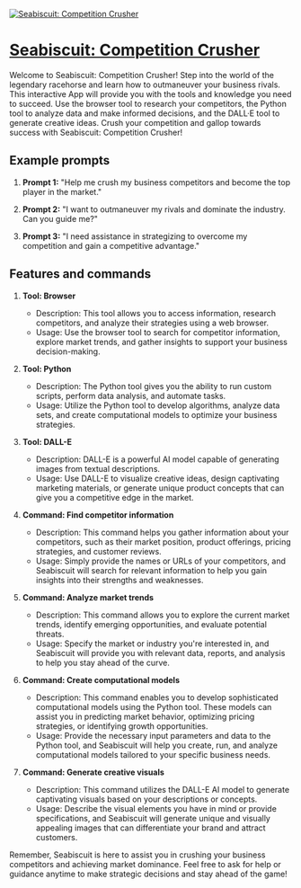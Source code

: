 [![Seabiscuit: Competition Crusher](https://files.oaiusercontent.com/file-6cz5wehjLJuEOlEIGFlevhal?se=2123-10-18T01%3A18%3A42Z&sp=r&sv=2021-08-06&sr=b&rscc=max-age%3D31536000%2C%20immutable&rscd=attachment%3B%20filename%3Df9be55be-5b33-413b-a266-007686a8587b.png&sig=34KdvQVlgnkwFP7/wbjOcBO6U5M/EMWfXwyYRwp9//U%3D)](https://chat.openai.com/g/g-VD8k50ZLh-seabiscuit-competition-crusher)

# [Seabiscuit: Competition Crusher](https://chat.openai.com/g/g-VD8k50ZLh-seabiscuit-competition-crusher)

Welcome to Seabiscuit: Competition Crusher! Step into the world of the legendary racehorse and learn how to outmaneuver your business rivals. This interactive App will provide you with the tools and knowledge you need to succeed. Use the browser tool to research your competitors, the Python tool to analyze data and make informed decisions, and the DALL·E tool to generate creative ideas. Crush your competition and gallop towards success with Seabiscuit: Competition Crusher!

## Example prompts

1. **Prompt 1:** "Help me crush my business competitors and become the top player in the market."

2. **Prompt 2:** "I want to outmaneuver my rivals and dominate the industry. Can you guide me?"

3. **Prompt 3:** "I need assistance in strategizing to overcome my competition and gain a competitive advantage."

## Features and commands

1. **Tool: Browser**
   - Description: This tool allows you to access information, research competitors, and analyze their strategies using a web browser.
   - Usage: Use the browser tool to search for competitor information, explore market trends, and gather insights to support your business decision-making.

2. **Tool: Python**
   - Description: The Python tool gives you the ability to run custom scripts, perform data analysis, and automate tasks.
   - Usage: Utilize the Python tool to develop algorithms, analyze data sets, and create computational models to optimize your business strategies.

3. **Tool: DALL-E**
   - Description: DALL-E is a powerful AI model capable of generating images from textual descriptions.
   - Usage: Use DALL-E to visualize creative ideas, design captivating marketing materials, or generate unique product concepts that can give you a competitive edge in the market.

4. **Command: Find competitor information**
   - Description: This command helps you gather information about your competitors, such as their market position, product offerings, pricing strategies, and customer reviews.
   - Usage: Simply provide the names or URLs of your competitors, and Seabiscuit will search for relevant information to help you gain insights into their strengths and weaknesses.

5. **Command: Analyze market trends**
   - Description: This command allows you to explore the current market trends, identify emerging opportunities, and evaluate potential threats.
   - Usage: Specify the market or industry you're interested in, and Seabiscuit will provide you with relevant data, reports, and analysis to help you stay ahead of the curve.

6. **Command: Create computational models**
   - Description: This command enables you to develop sophisticated computational models using the Python tool. These models can assist you in predicting market behavior, optimizing pricing strategies, or identifying growth opportunities.
   - Usage: Provide the necessary input parameters and data to the Python tool, and Seabiscuit will help you create, run, and analyze computational models tailored to your specific business needs.

7. **Command: Generate creative visuals**
   - Description: This command utilizes the DALL-E AI model to generate captivating visuals based on your descriptions or concepts.
   - Usage: Describe the visual elements you have in mind or provide specifications, and Seabiscuit will generate unique and visually appealing images that can differentiate your brand and attract customers.

Remember, Seabiscuit is here to assist you in crushing your business competitors and achieving market dominance. Feel free to ask for help or guidance anytime to make strategic decisions and stay ahead of the game!